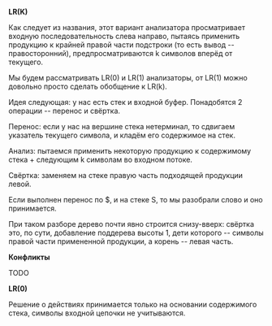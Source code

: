 **LR(K)**

Как следует из названия, этот вариант анализатора просматривает входную последовательность слева направо, пытаясь применить продукцию к крайней правой части подстроки (то есть вывод -- правосторонний), предпросматриваются k символов вперёд от текущего.

Мы будем рассматривать LR(0) и LR(1) анализаторы, от LR(1) можно довольно просто сделать обобщение к LR(k).

Идея следующая: у нас есть стек и входной буфер. Понадобятся 2 операции -- перенос и свёртка.

Перенос: если у нас на вершине стека нетерминал, то сдвигаем указатель текущего символа, и кладём его содержимое на стек.

Анализ: пытаемся применить некоторую продукцию к содержимому стека + следующим k символам во входном потоке.

Свёртка: заменяем на стеке правую часть подходящей продукции левой.

Если выполнен перенос по $, и на стеке S, то мы разобрали слово и оно принимается.

При таком разборе дерево почти явно строится снизу-вверх: свёртка это, по сути, добавление поддерева высоты 1, дети которого -- символы правой части примененной продукции, а корень -- левая часть.

**Конфликты**

TODO

**LR(0)**

Решение о действиях принимается только на основании содержимого стека, символы входной цепочки не учитываются.
